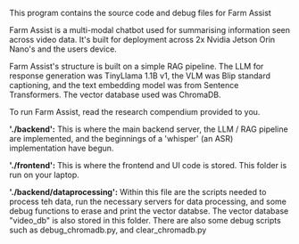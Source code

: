 This program contains the source code and debug files for Farm Assist

Farm Assist is a multi-modal chatbot used for summarising information seen across video data. It's built for deployment across 2x Nvidia Jetson Orin Nano's and the users device.

Farm Assist's structure is built on a simple RAG pipeline. The LLM for response generation was TinyLlama 1.1B v1, the VLM was Blip standard captioning, and the text embedding model was from Sentence Transformers. The vector database used was ChromaDB. 

To run Farm Assist, read the research compendium provided to you.

**'./backend':** This is where the main backend server, the LLM / RAG pipeline are implemented, and the beginnings of a 'whisper' (an ASR) implementation have begun. 

**'./frontend':** This is where the frontend and UI code is stored. This folder is run on your laptop.

**'./backend/dataprocessing':** Within this file are the scripts needed to process teh data, run the necessary servers for data processing, and some debug functions to erase and print the vector databse. The vector database "video_db" is also stored in this folder. There are also some debug scripts such as debug_chromadb.py, and clear_chromadb.py
